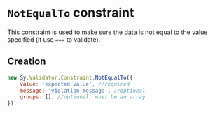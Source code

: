 # `NotEqualTo` constraint

This constraint is used to make sure the data is not equal to the value specified (it use `===` to validate).

## Creation

```js
new Sy.Validator.Constraint.NotEqualTo({
    value: 'expected value', //required
    message: 'violation message', //optional
    groups: [], //optional, must be an array
});
```